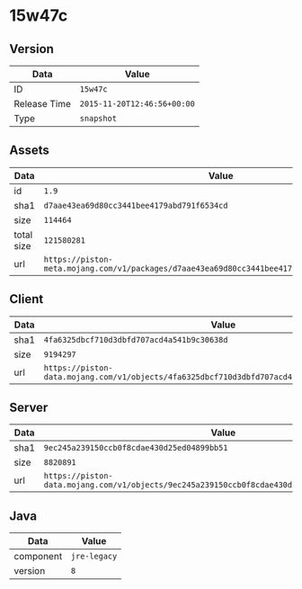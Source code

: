 # 15w47c

## Version

|**Data**        | **Value**                 |
|----------------|-------------------------|
| ID   | ```15w47c```   |
| Release Time   | ```2015-11-20T12:46:56+00:00```   |
| Type   | ```snapshot```   |

## Assets

|**Data**        | **Value**                 |
|----------------|-------------------------|
| id   | ```1.9```   |
| sha1   | ```d7aae43ea69d80cc3441bee4179abd791f6534cd```   |
| size   | ```114464```   |
| total size  | ```121580281```  |
| url       | ```https://piston-meta.mojang.com/v1/packages/d7aae43ea69d80cc3441bee4179abd791f6534cd/1.9.json``` |

## Client

|**Data**        | **Value**                 |
|----------------|-------------------------|
| sha1   | ```4fa6325dbcf710d3dbfd707acd4a541b9c30638d```   |
| size   | ```9194297```   |
| url       | ```https://piston-data.mojang.com/v1/objects/4fa6325dbcf710d3dbfd707acd4a541b9c30638d/client.jar``` |

## Server

|**Data**        | **Value**                 |
|----------------|-------------------------|
| sha1   | ```9ec245a239150ccb0f8cdae430d25ed04899bb51```   |
| size   | ```8820891```   |
| url       | ```https://piston-data.mojang.com/v1/objects/9ec245a239150ccb0f8cdae430d25ed04899bb51/server.jar``` |

## Java

|**Data**        | **Value**                 |
|----------------|-------------------------|
| component   | ```jre-legacy```   |
| version   | ```8```   |